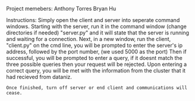 Project memebers: 
    Anthony Torres
    Bryan Hu

Instructions:
    Simply open the client and server into seperate command windows. 
    Starting with the server, run it in the command window (change directories if needed) "server.py" and it will state that the server is running and waiting for a connection. 
    Next, in a new window, run the client, "client.py" on the cmd line, you will be prompted to enter the server's ip address, followed by the port number, (we used 5000 as the port) 
    Then if successful, you will be prompted to enter a query, if it doesnt match the three possible queries then your request will be rejected. Upon entering a correct query, you will be met with the information from the cluster that it had recieved from dataniz.

    Once finished, turn off server or end client and communications will cease. 